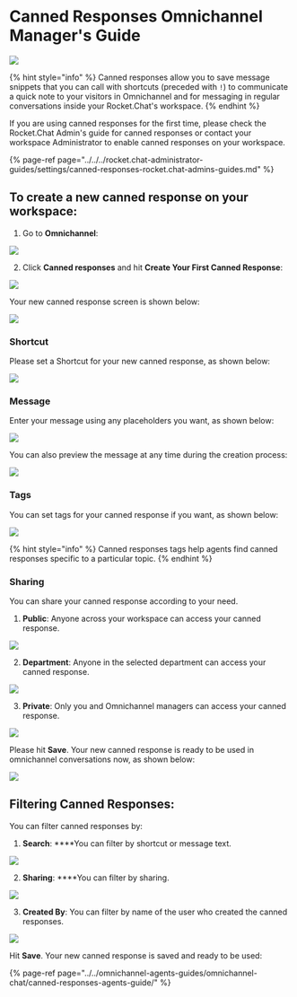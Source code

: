 # Canned Responses Omnichannel Manager's Guide

![](../../../../.gitbook/assets/enterprise%20%281%29.jpg)

{% hint style="info" %}
Canned responses allow you to save message snippets that you can call with shortcuts \(preceded with `!`\) to communicate a quick note to your visitors in Omnichannel and for messaging in regular conversations inside your Rocket.Chat's workspace.
{% endhint %}

  
If you are using canned responses for the first time, please check the Rocket.Chat Admin's guide for canned responses or contact your workspace Administrator to enable canned responses on your workspace.

{% page-ref page="../../../rocket.chat-administrator-guides/settings/canned-responses-rocket.chat-admins-guides.md" %}

## To create a new canned response on your workspace:

1. Go to **Omnichannel**:

![](../../../../.gitbook/assets/image%20%28501%29.png)

2. Click **Canned responses** and hit **Create Your First Canned Response**:

![](../../../../.gitbook/assets/image%20%28548%29.png)

Your new canned response screen is shown below:

![](../../../../.gitbook/assets/image%20%28550%29.png)

### Shortcut

Please set a Shortcut for your new canned response, as shown below:

![](../../../../.gitbook/assets/image%20%28529%29.png)



### Message

Enter your message using any placeholders you want, as shown below:

![](../../../../.gitbook/assets/image%20%28515%29.png)

You can also preview the message at any time during the creation process:

![](../../../../.gitbook/assets/image%20%28531%29.png)

### Tags

You can set tags for your canned response if you want, as shown below:

![](../../../../.gitbook/assets/image%20%28517%29.png)

{% hint style="info" %}
Canned responses tags help agents find canned responses specific to a particular topic.
{% endhint %}

### Sharing

You can share your canned response according to your need. 

1. **Public**: Anyone across your workspace can access your canned response.

![](../../../../.gitbook/assets/image%20%28536%29.png)

2. **Department**: Anyone in the selected department can access your canned response.

![](../../../../.gitbook/assets/image%20%28497%29.png)

3. **Private**: Only you and Omnichannel managers can access your canned response.

![](../../../../.gitbook/assets/image%20%28539%29.png)

Please hit **Save**. Your new canned response is ready to be used in omnichannel conversations now, as shown below:

![](../../../../.gitbook/assets/image%20%28516%29.png)

  
  


## Filtering Canned Responses:

You can filter canned responses by:

1. **Search**: ****You can filter by shortcut or message text.

![](../../../../.gitbook/assets/image%20%28546%29.png)

2. **Sharing**: ****You can filter by sharing.

![](../../../../.gitbook/assets/image%20%28499%29.png)

  
3. **Created By**: You can filter by name of the user who created the canned responses.

![](../../../../.gitbook/assets/image%20%28506%29.png)

Hit **Save**. Your new canned response is saved and ready to be used:

{% page-ref page="../../omnichannel-agents-guides/omnichannel-chat/canned-responses-agents-guide/" %}

